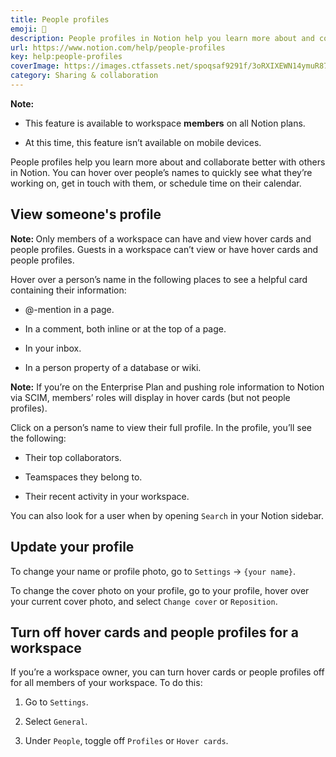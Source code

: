 ```yaml
---
title: People profiles
emoji: 👤
description: People profiles in Notion help you learn more about and collaborate more quickly with fellow workspace members 👤
url: https://www.notion.com/help/people-profiles
key: help:people-profiles
coverImage: https://images.ctfassets.net/spoqsaf9291f/3oRXIXEWN14ymuR87cirAN/241c9ea1fd897d13b916ff469d33c672/Who-s_Who_in_a_Workspace__1_.png
category: Sharing & collaboration
---
```


**Note:**

* This feature is available to workspace **members** on all Notion plans.

* At this time, this feature isn’t available on mobile devices.

People profiles help you learn more about and collaborate better with others in Notion. You can hover over people’s names to quickly see what they’re working on, get in touch with them, or schedule time on their calendar.

## View someone's profile

**Note:&#x20;**&#x4F;nly members of a workspace can have and view hover cards and people profiles. Guests in a workspace can’t view or have hover cards and people profiles.

Hover over a person’s name in the following places to see a helpful card containing their information:

* @-mention in a page.

* In a comment, both inline or at the top of a page.

* In your inbox.

* In a person property of a database or wiki.

**Note:** If you’re on the Enterprise Plan and pushing role information to Notion via SCIM, members’ roles will display in hover cards (but not people profiles).

Click on a person’s name to view their full profile. In the profile, you’ll see the following:

* Their top collaborators.

* Teamspaces they belong to.

* Their recent activity in your workspace.

You can also look for a user when by opening `Search` in your Notion sidebar.

## Update your profile

To change your name or profile photo, go to `Settings` → `{your name}`.

To change the cover photo on your profile, go to your profile, hover over your current cover photo, and select `Change cover` or `Reposition`.

## Turn off hover cards and people profiles for a workspace

If you’re a workspace owner, you can turn hover cards or people profiles off for all members of your workspace. To do this:

1. Go to `Settings`.

2. Select `General`.

3. Under `People`, toggle off `Profiles` or `Hover cards`.
